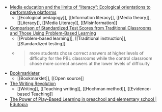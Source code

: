 - [Media education and the limits of “literacy”: Ecological orientations to performative platforms](https://www.tandfonline.com/doi/full/10.1080/03626784.2020.1865104)
	- [[Ecological pedagogy]], [[Information literacy]], [[Media theory]], [[Literacy]], [[Media Literacy]], [[Misinformation]]
- [Comparison of Standardized Test Scores from Traditional Classrooms and Those Using Problem-Based Learning](https://eric.ed.gov/?id=ED524771)
	- [[Problem-based learning]], [[Traditional instruction]], [[Standardized testing]]
	- >more students chose correct answers at higher levels of difficulty for the PBL classrooms while the control classroom chose more correct answers at the lower levels of difficulty
- [Bookmarkleter](https://chriszarate.github.io/bookmarkleter/)
	- [[Bookmarklet]], [[Open source]]
- [The Writing Revolution](https://www.thewritingrevolution.org/)
	- [[Writing]], [[Teaching writing]], [[Hochman method]], [[Evidence-based Teaching]]
- [The Power of Play-Based Learning in preschool and elementary school | Edutopia](https://www.edutopia.org/article/young-kids-power-play-based-learning)